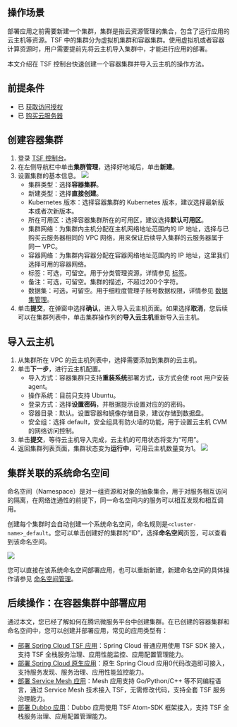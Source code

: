 ## 操作场景

部署应用之前需要新建一个集群，集群是指云资源管理的集合，包含了运行应用的云主机等资源。TSF 中的集群分为虚拟机集群和容器集群。使用虚拟机或者容器计算资源时，用户需要提前先将云主机导入集群中，才能进行应用的部署。

本文介绍在 TSF 控制台快速创建一个容器集群并导入云主机的操作方法。

## 前提条件

- 已 [获取访问授权](https://cloud.tencent.com/document/product/649/16869)
- 已 [购买云服务器](https://buy.cloud.tencent.com/cvm)

## 创建容器集群

1. 登录 [TSF 控制台](https://console.cloud.tencent.com/tsf/index)。
2. 在左侧导航栏中单击**集群管理**，选择好地域后，单击**新建**。
3. 设置集群的基本信息。
   ![](https://qcloudimg.tencent-cloud.cn/raw/a5cb4239b36da196fe5d17bc193a53f2.png)
   - 集群类型：选择**容器集群**。
   - 新建类型：选择**直接创建**。
   - Kubernetes 版本：选择容器集群的 Kubernetes 版本，建议选择最新版本或者次新版本。
   - 所在可用区：选择容器集群所在的可用区，建议选择**默认可用区**。
   - 集群网络：为集群内主机分配在主机网络地址范围内的 IP 地址，选择与已购买云服务器相同的 VPC 网络，用来保证后续导入集群的云服务器属于同一 VPC。
   - 容器网络：为集群内容器分配在容器网络地址范围内的 IP 地址，这里我们选择可用的容器网络。
   - 标签：可选，可留空。用于分类管理资源，详情参见 [标签](https://cloud.tencent.com/document/product/649/53869)。
   - 备注：可选，可留空。集群的描述，不超过200个字符。
   - 数据集：可选，可留空。用于细粒度管理子账号数据权限，详情参见 [数据集管理](https://cloud.tencent.com/document/product/649/38326)。
4. 单击**提交**，在弹窗中选择**确认**，进入导入云主机页面。如果选择**取消**，您后续可以在集群列表中，单击集群操作列的**导入云主机**重新导入云主机。



## 导入云主机

1. 从集群所在 VPC 的云主机列表中，选择需要添加到集群的云主机。
2. 单击**下一步**，进行云主机配置。
   - 导入方式：容器集群只支持**重装系统**部署方式，该方式会使 root 用户安装 agent。
   - 操作系统：目前只支持 Ubuntu。
   - 登录方式：选择**设置密码**，并根据提示设置对应的的密码。
   - 容器目录：默认。设置容器和镜像存储目录，建议存储到数据盘。
   - 安全组：选择 default，安全组具有防火墙的功能，用于设置云主机 CVM 的网络访问控制。
3. 单击**提交**，等待云主机导入完成，云主机的可用状态将变为“可用”。
4. 返回集群列表页面，集群状态变为**运行中**，可用云主机数量变为1。
   ![](https://qcloudimg.tencent-cloud.cn/raw/f20675d8bef61c19d7228d11f3502dd6.png)





## 集群关联的系统命名空间

命名空间（Namespace）是对一组资源和对象的抽象集合，用于对服务相互访问的隔离，在网络连通性的前提下，同一命名空间内的服务可以相互发现和相互调用。

创建每个集群时会自动创建一个系统命名空间，命名规则是`<cluster-name>_default`。您可以单击创建好的集群的“ID”，选择**命名空间**页签，可以查看到该命名空间。

![](https://qcloudimg.tencent-cloud.cn/raw/49f3a6cd304ccac44ce586ecf4d99706.png)

您可以直接在该系统命名空间部署应用，也可以重新新建，新建命名空间的具体操作请参见 [命名空间管理](https://cloud.tencent.com/document/product/649/15522)。



## 后续操作：在容器集群中部署应用

通过本文，您已经了解如何在腾讯微服务平台中创建集群。在已创建的容器集群和命名空间中，您可以创建并部署应用，常见的应用类型有：

- [部署 Spring Cloud TSF 应用](https://cloud.tencent.com/document/product/649/55504)：Spring Cloud 普通应用使用 TSF SDK 接入，支持 TSF 全栈服务治理、应用性能监控、应用配置管理能力。
- [部署 Spring Cloud 原生应用](https://cloud.tencent.com/document/product/649/55503)：原生 Spring Cloud 应用0代码改造即可接入，支持服务发现、服务治理、应用性能监控能力。
- [部署 Service Mesh 应用](https://cloud.tencent.com/document/product/649/55501)：Mesh 应用支持 Go/Python/C++ 等不同编程语言，通过 Service Mesh 技术接入 TSF，无需修改代码，支持全套 TSF 服务治理能力。
- [部署 Dubbo 应用](https://cloud.tencent.com/document/product/649/55500)：Dubbo 应用使用 TSF Atom-SDK 框架接入，支持 TSF 全栈服务治理、应用配置管理能力。


